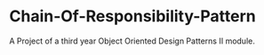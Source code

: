 # Chain-Of-Responsibility-Pattern
A Project of a third year Object Oriented Design Patterns II module.
